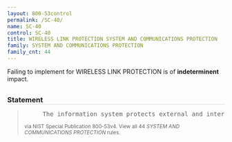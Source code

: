 ```yaml
---
layout: 800-53control
permalink: /SC-40/
name: SC-40
control: SC-40
title: WIRELESS LINK PROTECTION SYSTEM AND COMMUNICATIONS PROTECTION
family: SYSTEM AND COMMUNICATIONS PROTECTION
family_cnt: 44
---
```

<p class="text-">Failing to implement for WIRELESS LINK PROTECTION is of <b>indeterminent</b> impact.</p>

<h3 style="border-bottom:1px solid #ddd;margin:30px 0 8px 0;">Statement</h3>
<blockquote>
<pre>     The information system protects external and internal [Assignment: organization-defined wireless links] from [Assignment: organization-defined types of signal parameter attacks or references to sources for such attacks]. 
</pre>
<p><small>via NIST Special Publication 800-53v4. View all 44 <i>SYSTEM AND COMMUNICATIONS PROTECTION</i> rules. <a href="/cce/ssg/group/$Group_id"><span class="glyphicon glyphicon-link"></span></a> </small></p>
</blockquote>

